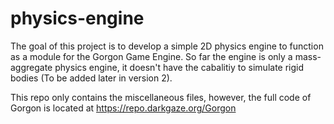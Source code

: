 # physics-engine

The goal of this project is to develop a simple 2D physics engine to function as a module for the Gorgon Game Engine.
So far the engine is only a mass-aggregate physics engine, it doesn't have the cabalitiy to simulate rigid bodies (To be added later in version 2).

This repo only contains the miscellaneous files, however, the full code of Gorgon is located at
https://repo.darkgaze.org/Gorgon
